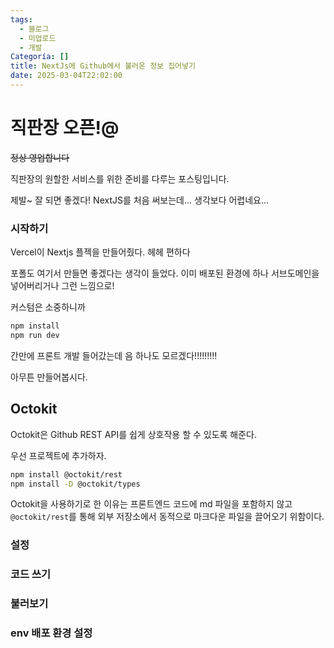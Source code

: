 ```yaml
---
tags:
  - 블로그
  - 미업로드
  - 개발
Categoría: []
title: NextJs에 Github에서 불러온 정보 집어넣기
date: 2025-03-04T22:02:00
---
```


# 직판장 오픈!@

~~정상 영업합니다~~

직판장의 원할한 서비스를 위한 준비를 다루는 포스팅입니다.

제발~ 잘 되면 좋겠다!
NextJS를 처음 써보는데... 생각보다 어렵네요...

### 시작하기

Vercel이 Nextjs 플젝을 만들어줬다.
헤헤 편하다

포폴도 여기서 만들면 좋겠다는 생각이 들었다.
이미 배포된 환경에 하나 서브도메인을 넣어버리거나 그런 느낌으로!

커스텀은 소중하니까

```bash
npm install
npm run dev
```

간만에 프론트 개발 들어갔는데 음 하나도 모르겠다!!!!!!!!!

아무튼 만들어봅시다.

## Octokit

Octokit은 Github REST API를 쉽게 상호작용 할 수 있도록 해준다.

우선 프로젝트에 추가하자.

```bash
npm install @octokit/rest
npm install -D @octokit/types
```

Octokit을 사용하기로 한 이유는 프론트엔드 코드에 md 파일을 포함하지 않고 `@octokit/rest`를 통해 외부 저장소에서 동적으로 마크다운 파일을 끌어오기 위함이다.

### 설정

### 코드 쓰기

### 불러보기

### env 배포 환경 설정
